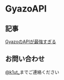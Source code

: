 # GyazoAPI

## 記事
[GyazoのAPIが最強すぎる](https://zenn.dev/k1ut/articles/55653e755d1b34)

## お問い合わせ
[@k1ut_](https://twitter.com/k1ut_)までご連絡ください